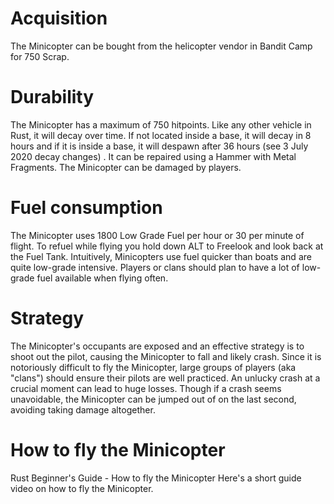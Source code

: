 # Acquisition

The Minicopter can be bought from the helicopter vendor in Bandit Camp for 750 Scrap. 
# Durability 

The Minicopter has a maximum of 750 hitpoints. Like any other vehicle in Rust, it will decay over time. If not located inside a base, it will decay in 8 hours and if it is inside a base, it will despawn after 36 hours (see 3 July 2020 decay changes) . It can be repaired using a Hammer with Metal Fragments. 
The Minicopter can be damaged by players.
# Fuel consumption

The Minicopter uses 1800 Low Grade Fuel per hour or 30 per minute of flight. To refuel while flying you hold down ALT to Freelook and look back at the Fuel Tank. 
Intuitively, Minicopters use fuel quicker than boats and are quite low-grade intensive. Players or clans should plan to have a lot of low-grade fuel available when flying often.
# Strategy

The Minicopter's occupants are exposed and an effective strategy is to shoot out the pilot, causing the Minicopter to fall and likely crash.
Since it is notoriously difficult to fly the Minicopter, large groups of players (aka "clans") should ensure their pilots are well practiced. An unlucky crash at a crucial moment can lead to huge losses.
Though if a crash seems unavoidable, the Minicopter can be jumped out of on the last second, avoiding taking damage altogether.
# How to fly the Minicopter

 Rust Beginner's Guide - How to fly the Minicopter 
Here's a short guide video on how to fly the Minicopter.
